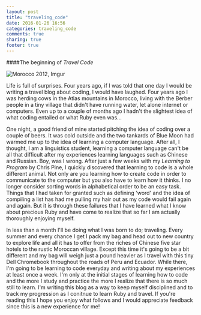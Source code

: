 ```yaml
---
layout: post
title: "traveling_code"
date: 2016-01-26 16:56
categories: traveling_code
comments: true
sharing: true
footer: true
---
```


####The beginning of _Travel Code_

![Morocco 2012, Imgur](http://i.imgur.com/afjR3yl.jpg)

Life is full of surprises. Four years ago, if I was told that one day I would be writing a travel blog about coding, I would have laughed. Four years ago I was herding cows in the Atlas mountains in Morocco, living with the Berber people in a tiny village that didn't have running water, let alone internet or computers. Even up to a couple of months ago I hadn't the slightest idea of what coding entailed or what Ruby even was...

<!--more-->

One night, a good friend of mine started pitching the idea of coding over a couple of beers. It was cold outside and the two tankards of Blue Moon had warmed me up to the idea of learning a computer language. After all, I thought, I am a linguistics student, learning a computer language can't be all that difficult after my experiences learning languages such as Chinese and Russian. Boy, was I wrong. After just a few weeks with my _Learning to Program_ by Chris Pine, I quickly discovered that learning to code is a whole different animal. Not only are you learning how to create code in order to communicate to the computer but you also have to learn how it thinks. I no longer consider sorting words in alphabetical order to be an easy task. Things that I had taken for granted such as defining 'word' and the idea of compiling a list has had me pulling my hair out as my code would fail again and again. But it is through these failures that I have learned what I know about precious Ruby and have come to realize that so far I am actually thoroughly enjoying myself.

In less than a month I'll be doing what I was born to do; traveling. Every summer and every chance I get I pack my bag and head out to new country to explore life and all it has to offer from the riches of Chinese five star hotels to the rustic Moroccan village. Except this time it's going to be a bit different and my bag will weigh just a pound heavier as I travel with this tiny Dell Chromebook throughout the roads of Peru and Ecuador. While there, I'm going to be learning to code everyday and writing about my experiences at least once a week. I'm only at the initial stages of learning how to code and the more I study and practice the more I realize that there is so much still to learn. I'm writing this blog as a way to keep myself disciplined and to track my progression as I conitnue to learn Ruby and travel. If you're reading this I hope you enjoy what follows and I would appreciate feedback since this is a new experience for me!